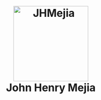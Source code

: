 <h1 align="center">
  <br>
  <a href="https://jhmejia.com/"><img src="https://i.imgur.com/61DGgXF.png" alt="JHMejia" width="200"></a>
  <br>
  John Henry Mejia
  <br>
</h1>


